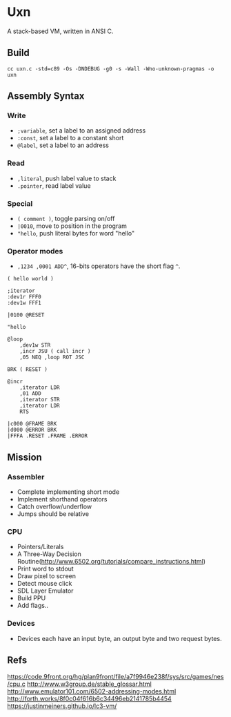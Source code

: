 # Uxn

A stack-based VM, written in ANSI C.

## Build

```
cc uxn.c -std=c89 -Os -DNDEBUG -g0 -s -Wall -Wno-unknown-pragmas -o uxn
```

## Assembly Syntax

### Write

- `;variable`, set a label to an assigned address
- `:const`, set a label to a constant short
- `@label`, set a label to an address

### Read

- `,literal`, push label value to stack
- `.pointer`, read label value

### Special

- `( comment )`, toggle parsing on/off
- `|0010`, move to position in the program
- `"hello`, push literal bytes for word "hello"

### Operator modes

- `,1234 ,0001 ADD^`, 16-bits operators have the short flag `^`.

```
( hello world )

;iterator
:dev1r FFF0
:dev1w FFF1

|0100 @RESET

"hello

@loop
	,dev1w STR
	,incr JSU ( call incr )
	,05 NEQ ,loop ROT JSC

BRK ( RESET )

@incr
	,iterator LDR
	,01 ADD
	,iterator STR 
	,iterator LDR
	RTS
	
|c000 @FRAME BRK 
|d000 @ERROR BRK 
|FFFA .RESET .FRAME .ERROR
```

## Mission

### Assembler

- Complete implementing short mode
- Implement shorthand operators
- Catch overflow/underflow
- Jumps should be relative

### CPU

- Pointers/Literals
- A Three-Way Decision Routine(http://www.6502.org/tutorials/compare_instructions.html)
- Print word to stdout
- Draw pixel to screen
- Detect mouse click
- SDL Layer Emulator
- Build PPU
- Add flags..

### Devices

- Devices each have an input byte, an output byte and two request bytes.

## Refs

https://code.9front.org/hg/plan9front/file/a7f9946e238f/sys/src/games/nes/cpu.c
http://www.w3group.de/stable_glossar.html
http://www.emulator101.com/6502-addressing-modes.html
http://forth.works/8f0c04f616b6c34496eb2141785b4454
https://justinmeiners.github.io/lc3-vm/

